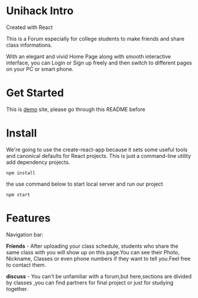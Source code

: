 # Unihack Intro

Created with React

This is a Forum especially for college students to make friends and share class informations.

With an elegant and vivid Home Page along with smooth interactive interface, you can Login or Sign up freely and then switch to different pages on your PC or smart phone.

# Get Started

This is [demo]("https://4yuyg.csb.app") site, please go through this README before

# Install

We're going to use the create-react-app because it sets some useful tools and canonical defaults for React projects.
This is just a command-line utility add dependency projects.

```shell
npm install
```

the use command below to start local server and run our project

```shell
npm start
```

# Features

Navigation bar:

**Friends** - After uploading your class schedule, students who share the same class with you will show up on this page.You can see their Photo, Nickname, Classes or even phone numbers if they want to tell you.Feel free to contact them.

**discuss** - You can't be unfamiliar with a forum,but here,sections are divided by classes ,you can find partners for final project or just for studying together.

